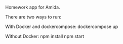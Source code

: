 Homework app for Amida.

There are two ways to run:

With Docker and dockercompose:
dockercompose up

Without Docker:
npm install
npm start
